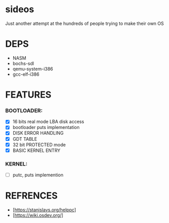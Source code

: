# sideos
Just another attempt at the hundreds of people trying to make their own OS

# DEPS 
  - NASM
  - bochs-sdl
  - qemu-system-i386
  - gcc-elf-i386

# FEATURES
### BOOTLOADER:
- [X] 16 bits real mode LBA disk access
- [X] bootloader puts implementation
- [X] DISK ERROR HANDLING
- [x] GDT TABLE
- [x] 32 bit PROTECTED mode
- [X] BASIC KERNEL ENTRY

### KERNEL:
- [ ] putc, puts implemention

# REFRENCES
- [https://stanislavs.org/helppc]
- [https://wiki.osdev.org/]
